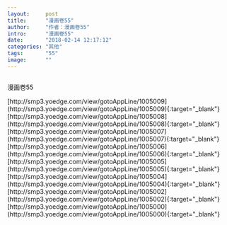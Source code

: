 ```yaml
---
layout:     post
title:      "漫画卷55"
author:     "作者：漫画卷55"
intro:      "漫画卷55"
date:       "2018-02-14 12:17:12"
categories: "其他"
tags:       "55"
image:      ""
---
```

<div style="text-align: center">
<p><img src=""/></p>
</div>
<p class="post-meta">
<span>漫画卷55</span>
</p>
[http://smp3.yoedge.com/view/gotoAppLine/1005009](http://smp3.yoedge.com/view/gotoAppLine/1005009){:target="_blank"}
[http://smp3.yoedge.com/view/gotoAppLine/1005008](http://smp3.yoedge.com/view/gotoAppLine/1005008){:target="_blank"}
[http://smp3.yoedge.com/view/gotoAppLine/1005007](http://smp3.yoedge.com/view/gotoAppLine/1005007){:target="_blank"}
[http://smp3.yoedge.com/view/gotoAppLine/1005006](http://smp3.yoedge.com/view/gotoAppLine/1005006){:target="_blank"}
[http://smp3.yoedge.com/view/gotoAppLine/1005005](http://smp3.yoedge.com/view/gotoAppLine/1005005){:target="_blank"}
[http://smp3.yoedge.com/view/gotoAppLine/1005004](http://smp3.yoedge.com/view/gotoAppLine/1005004){:target="_blank"}
[http://smp3.yoedge.com/view/gotoAppLine/1005002](http://smp3.yoedge.com/view/gotoAppLine/1005002){:target="_blank"}
[http://smp3.yoedge.com/view/gotoAppLine/1005000](http://smp3.yoedge.com/view/gotoAppLine/1005000){:target="_blank"}


